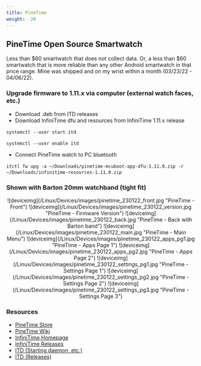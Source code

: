 ```yaml
---
title: PineTime
weight: -20
---
```


## PineTime Open Source Smartwatch
Less than $60 smartwatch that does not collect data. Or, a less than $60 smartwatch that is more reliable than any other Android smartwatch in that price range. Mine was shipped and on my wrist within a month (03/23/22 - 04/06/22).


### Upgrade firmware to 1.11.x via computer (external watch faces, etc.)
- Download .deb from ITD releases
- Download InfiniTime dfu and resources from InfiniTime 1.11.x release
```
systemctl --user start itd
```
```
systemctl --user enable itd
```
- Connect PineTime watch to PC bluetooth
```
itctl fw upg -a ~/Downloads/pinetime-mcuboot-app-dfu-1.11.0.zip -r ~/Downloads/infinitime-resources-1.11.0.zip
```


### Shown with Barton 20mm watchband (tight fit)

<div style="text-align: center;">
![deviceimg](/Linux/Devices/images/pinetime_230122_front.jpg "PineTime - Front")
![deviceimg](/Linux/Devices/images/pinetime_230122_version.jpg "PineTime - Firmware Version")
![deviceimg](/Linux/Devices/images/pinetime_230122_back.jpg "PineTime - Back with Barton band")
![deviceimg](/Linux/Devices/images/pinetime_230122_main.jpg "PineTime - Main Menu")
![deviceimg](/Linux/Devices/images/pinetime_230122_apps_pg1.jpg "PineTime - Apps Page 1")
![deviceimg](/Linux/Devices/images/pinetime_230122_apps_pg2.jpg "PineTime - Apps Page 2")
![deviceimg](/Linux/Devices/images/pinetime_230122_settings_pg1.jpg "PineTime - Settings Page 1")
![deviceimg](/Linux/Devices/images/pinetime_230122_settings_pg2.jpg "PineTime - Settings Page 2")
![deviceimg](/Linux/Devices/images/pinetime_230122_settings_pg3.jpg "PineTime - Settings Page 3")
</div>


### Resources
- [PineTime Store](https://www.pine64.org/pinetime/)
- [PineTime Wiki](https://wiki.pine64.org/index.php/PineTime)
- [InfiniTime Homepage](https://infinitime.io/)
- [InfiniTime Releases](https://github.com/InfiniTimeOrg/InfiniTime/releases)
- [ITD (Starting daemon, etc.)](https://gitea.arsenm.dev/Arsen6331/itd)
- [ITD (Releases)](https://gitea.arsenm.dev/Arsen6331/itd/releases)
